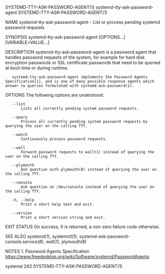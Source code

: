 SYSTEMD-TTY-ASK-PASSWORD-AGENT(1)                                                       systemd-tty-ask-password-agent                                                      SYSTEMD-TTY-ASK-PASSWORD-AGENT(1)

NAME
       systemd-tty-ask-password-agent - List or process pending systemd password requests

SYNOPSIS
       systemd-tty-ask-password-agent [OPTIONS...] [VARIABLE=VALUE...]

DESCRIPTION
       systemd-tty-ask-password-agent is a password agent that handles password requests of the system, for example for hard disk encryption passwords or SSL certificate passwords that need to be queried
       at boot-time or during runtime.

       systemd-tty-ask-password-agent implements the Password Agents Specification[1], and is one of many possible response agents which answer to queries formulated with systemd-ask-password(1).

OPTIONS
       The following options are understood:

       --list
           Lists all currently pending system password requests.

       --query
           Process all currently pending system password requests by querying the user on the calling TTY.

       --watch
           Continuously process password requests.

       --wall
           Forward password requests to wall(1) instead of querying the user on the calling TTY.

       --plymouth
           Ask question with plymouth(8) instead of querying the user on the calling TTY.

       --console
           Ask question on /dev/console instead of querying the user on the calling TTY.

       -h, --help
           Print a short help text and exit.

       --version
           Print a short version string and exit.

EXIT STATUS
       On success, 0 is returned, a non-zero failure code otherwise.

SEE ALSO
       systemd(1), systemctl(1), systemd-ask-password-console.service(8), wall(1), plymouth(8)

NOTES
        1. Password Agents Specification
           https://www.freedesktop.org/wiki/Software/systemd/PasswordAgents

systemd 242                                                                                                                                                                 SYSTEMD-TTY-ASK-PASSWORD-AGENT(1)
